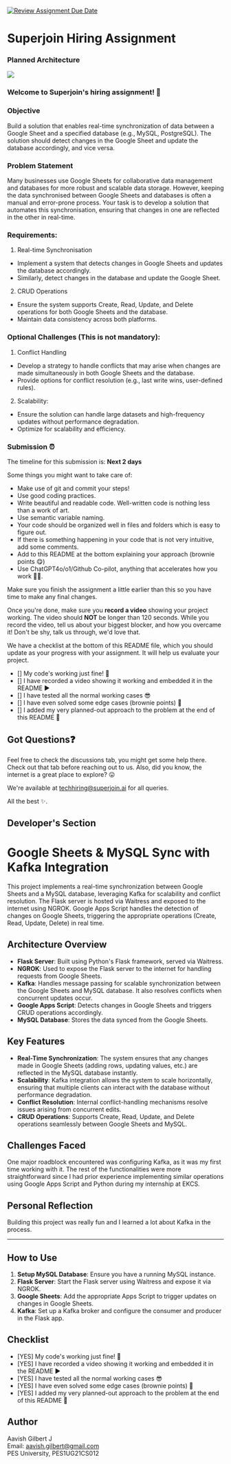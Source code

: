 [![Review Assignment Due Date](https://classroom.github.com/assets/deadline-readme-button-22041afd0340ce965d47ae6ef1cefeee28c7c493a6346c4f15d667ab976d596c.svg)](https://classroom.github.com/a/AHFn7Vbn)
# Superjoin Hiring Assignment

### Planned Architecture

[![](https://mermaid.ink/img/pako:eNqVVV1r2zAU_StCUEhpQt79MGiTrrAta1Zn7MUQFPnGFrElV5I3Qsl_n2QpjmyUkfkl4X6ce-7V0dUHpiIHnGBaEaWWjBSS1BlH5uss6EWIooK0BNAKfTiP_WbKmpZEE5SgL-nr94vrQfDnnOmNZEUBcnIfeBTwfC2UfoP3FpQ--04ZD2s-Nk1KJWt0WPAhFzZzAvcD2wuMTE27q5gqfzY50bARX8n-QAYcqOCqraFzuCh1hUcXMuDgwVegFCkgBhtzlYTnFSwE31eM6mvVfhGmpclOQf4GOZj18skkc6CaCR7gzuujeq-2bddEaG_MoAqDFXGpI6fbojvUbXeEoZN6iluTK6p2VM4eXmygEkj-WYp64Bk1tzqmP74tn0ZdxeXjSHcZgzp70LRcmGEWV09s7Rr_31o-Td1e7u7O3wzkr4Y5Yqtb5IW7EHXdckbJZYaDmzSbfQpkniB3ZWyZHj9As-BOjBHcC4wFdWEJWjulItcg0sJ7NqJhFE288H1bzjXmtHCK9il7IZHPmvdSDuie5Yu8fv_JeaT1GHFXqy816mDMewQYI98jvfXinvuGgjYC9lYxO6LgxgbOEk88dWdAxjJZv6YbNLitfvDnnGgLj_TAxZ8K8gI85NXaA933BM6yDjiMNoOnMUi_mct4Zs88bwTjRt123CklFdmxiuljlHYS3V-RoOgyi8Rd2WyRyOiaw1Ncg6wJy81r2K2ODOsSashwYv7mRB4ynPGTiSOtFqmphhMtW5hiR8w_njjZk0oZK5gLLeTKP6_2Z4qlaIvSR5z-AgPBZ3Q?type=png)](https://mermaid.live/edit#pako:eNqVVV1r2zAU_StCUEhpQt79MGiTrrAta1Zn7MUQFPnGFrElV5I3Qsl_n2QpjmyUkfkl4X6ce-7V0dUHpiIHnGBaEaWWjBSS1BlH5uss6EWIooK0BNAKfTiP_WbKmpZEE5SgL-nr94vrQfDnnOmNZEUBcnIfeBTwfC2UfoP3FpQ--04ZD2s-Nk1KJWt0WPAhFzZzAvcD2wuMTE27q5gqfzY50bARX8n-QAYcqOCqraFzuCh1hUcXMuDgwVegFCkgBhtzlYTnFSwE31eM6mvVfhGmpclOQf4GOZj18skkc6CaCR7gzuujeq-2bddEaG_MoAqDFXGpI6fbojvUbXeEoZN6iluTK6p2VM4eXmygEkj-WYp64Bk1tzqmP74tn0ZdxeXjSHcZgzp70LRcmGEWV09s7Rr_31o-Td1e7u7O3wzkr4Y5Yqtb5IW7EHXdckbJZYaDmzSbfQpkniB3ZWyZHj9As-BOjBHcC4wFdWEJWjulItcg0sJ7NqJhFE288H1bzjXmtHCK9il7IZHPmvdSDuie5Yu8fv_JeaT1GHFXqy816mDMewQYI98jvfXinvuGgjYC9lYxO6LgxgbOEk88dWdAxjJZv6YbNLitfvDnnGgLj_TAxZ8K8gI85NXaA933BM6yDjiMNoOnMUi_mct4Zs88bwTjRt123CklFdmxiuljlHYS3V-RoOgyi8Rd2WyRyOiaw1Ncg6wJy81r2K2ODOsSashwYv7mRB4ynPGTiSOtFqmphhMtW5hiR8w_njjZk0oZK5gLLeTKP6_2Z4qlaIvSR5z-AgPBZ3Q)




### Welcome to Superjoin's hiring assignment! 🚀

### Objective
Build a solution that enables real-time synchronization of data between a Google Sheet and a specified database (e.g., MySQL, PostgreSQL). The solution should detect changes in the Google Sheet and update the database accordingly, and vice versa.

### Problem Statement
Many businesses use Google Sheets for collaborative data management and databases for more robust and scalable data storage. However, keeping the data synchronised between Google Sheets and databases is often a manual and error-prone process. Your task is to develop a solution that automates this synchronisation, ensuring that changes in one are reflected in the other in real-time.

### Requirements:
1. Real-time Synchronisation
  - Implement a system that detects changes in Google Sheets and updates the database accordingly.
   - Similarly, detect changes in the database and update the Google Sheet.
  2.	CRUD Operations
   - Ensure the system supports Create, Read, Update, and Delete operations for both Google Sheets and the database.
   - Maintain data consistency across both platforms.
   
### Optional Challenges (This is not mandatory):
1. Conflict Handling
- Develop a strategy to handle conflicts that may arise when changes are made simultaneously in both Google Sheets and the database.
- Provide options for conflict resolution (e.g., last write wins, user-defined rules).
    
2. Scalability: 	
- Ensure the solution can handle large datasets and high-frequency updates without performance degradation.
- Optimize for scalability and efficiency.

### Submission ⏰
The timeline for this submission is: **Next 2 days**

Some things you might want to take care of:
- Make use of git and commit your steps!
- Use good coding practices.
- Write beautiful and readable code. Well-written code is nothing less than a work of art.
- Use semantic variable naming.
- Your code should be organized well in files and folders which is easy to figure out.
- If there is something happening in your code that is not very intuitive, add some comments.
- Add to this README at the bottom explaining your approach (brownie points 😋)
- Use ChatGPT4o/o1/Github Co-pilot, anything that accelerates how you work 💪🏽. 

Make sure you finish the assignment a little earlier than this so you have time to make any final changes.

Once you're done, make sure you **record a video** showing your project working. The video should **NOT** be longer than 120 seconds. While you record the video, tell us about your biggest blocker, and how you overcame it! Don't be shy, talk us through, we'd love that.

We have a checklist at the bottom of this README file, which you should update as your progress with your assignment. It will help us evaluate your project.

- [] My code's working just fine! 🥳
- [] I have recorded a video showing it working and embedded it in the README ▶️
- [] I have tested all the normal working cases 😎
- [] I have even solved some edge cases (brownie points) 💪
- [] I added my very planned-out approach to the problem at the end of this README 📜

## Got Questions❓
Feel free to check the discussions tab, you might get some help there. Check out that tab before reaching out to us. Also, did you know, the internet is a great place to explore? 😛

We're available at techhiring@superjoin.ai for all queries. 

All the best ✨.

## Developer's Section
# Google Sheets & MySQL Sync with Kafka Integration

This project implements a real-time synchronization between Google Sheets and a MySQL database, leveraging Kafka for scalability and conflict resolution. The Flask server is hosted via Waitress and exposed to the internet using NGROK. Google Apps Script handles the detection of changes on Google Sheets, triggering the appropriate operations (Create, Read, Update, Delete) in real time.

## Architecture Overview

- **Flask Server**: Built using Python's Flask framework, served via Waitress.
- **NGROK**: Used to expose the Flask server to the internet for handling requests from Google Sheets.
- **Kafka**: Handles message passing for scalable synchronization between the Google Sheets and MySQL database. It also resolves conflicts when concurrent updates occur.
- **Google Apps Script**: Detects changes in Google Sheets and triggers CRUD operations accordingly.
- **MySQL Database**: Stores the data synced from the Google Sheets.

## Key Features

- **Real-Time Synchronization**: The system ensures that any changes made in Google Sheets (adding rows, updating values, etc.) are reflected in the MySQL database instantly.
- **Scalability**: Kafka integration allows the system to scale horizontally, ensuring that multiple clients can interact with the database without performance degradation.
- **Conflict Resolution**: Internal conflict-handling mechanisms resolve issues arising from concurrent edits.
- **CRUD Operations**: Supports Create, Read, Update, and Delete operations seamlessly between Google Sheets and MySQL.

## Challenges Faced

One major roadblock encountered was configuring Kafka, as it was my first time working with it. The rest of the functionalities were more straightforward since I had prior experience implementing similar operations using Google Apps Script and Python during my internship at EKCS.

## Personal Reflection

Building this project was really fun and I learned a lot about Kafka in the process.

---

## How to Use

1. **Setup MySQL Database**: Ensure you have a running MySQL instance.
2. **Flask Server**: Start the Flask server using Waitress and expose it via NGROK.
3. **Google Sheets**: Add the appropriate Apps Script to trigger updates on changes in Google Sheets.
4. **Kafka**: Set up a Kafka broker and configure the consumer and producer in the Flask app.

## Checklist
- [YES] My code's working just fine! 🥳
- [YES] I have recorded a video showing it working and embedded it in the README ▶️
- [YES] I have tested all the normal working cases 😎
- [YES] I have even solved some edge cases (brownie points) 💪
- [YES] I added my very planned-out approach to the problem at the end of this README 📜

## Author

Aavish Gilbert J  
Email: aavish.gilbert@gmail.com  
PES University, PES1UG21CS012
